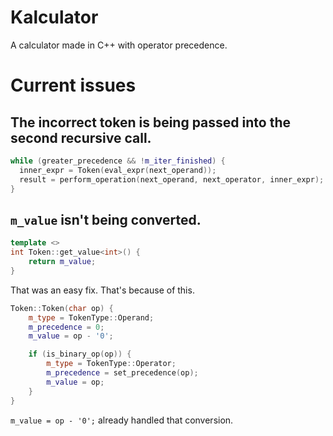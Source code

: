 # Kalculator
A calculator made in C++ with operator precedence.

# Current issues
## The incorrect token is being passed into the second recursive call.
```cpp
while (greater_precedence && !m_iter_finished) {
  inner_expr = Token(eval_expr(next_operand));
  result = perform_operation(next_operand, next_operator, inner_expr);
}
```

## `m_value` isn't being converted.
```cpp
template <>
int Token::get_value<int>() {
    return m_value;
}
```

That was an easy fix. That's because of this.

```cpp
Token::Token(char op) {
    m_type = TokenType::Operand;
    m_precedence = 0;
    m_value = op - '0';

    if (is_binary_op(op)) {
        m_type = TokenType::Operator;
        m_precedence = set_precedence(op);
        m_value = op;
    }
}
```

`m_value = op - '0';` already handled that conversion.

